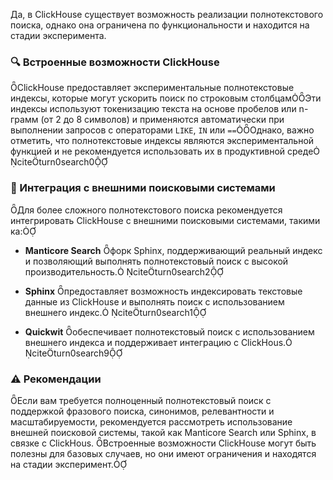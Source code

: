 Да, в ClickHouse существует возможность реализации полнотекстового поиска, однако она ограничена по функциональности и находится на стадии эксперимента.

### 🔍 Встроенные возможности ClickHouse
ClickHouse предоставляет экспериментальные полнотекстовые индексы, которые могут ускорить поиск по строковым столбцамЭти индексы используют токенизацию текста на основе пробелов или n-грамм (от 2 до 8 символов) и применяются автоматически при выполнении запросов с операторами `LIKE`, `IN` или `==`Однако, важно отметить, что полнотекстовые индексы являются экспериментальной функцией и не рекомендуется использовать их в продуктивной среде citeturn0search0

### 🔗 Интеграция с внешними поисковыми системами
Для более сложного полнотекстового поиска рекомендуется интегрировать ClickHouse с внешними поисковыми системами, такими ка:

- **Manticore Search** форк Sphinx, поддерживающий реальный индекс и позволяющий выполнять полнотекстовый поиск с высокой производительность. citeturn0search2

- **Sphinx** предоставляет возможность индексировать текстовые данные из ClickHouse и выполнять поиск с использованием внешнего индекс. citeturn0search1

- **Quickwit** обеспечивает полнотекстовый поиск с использованием внешнего индекса и поддерживает интеграцию с ClickHous. citeturn0search9

### ⚠️ Рекомендации
Если вам требуется полноценный полнотекстовый поиск с поддержкой фразового поиска, синонимов, релевантности и масштабируемости, рекомендуется рассмотреть использование внешней поисковой системы, такой как Manticore Search или Sphinx, в связке с ClickHous. Встроенные возможности ClickHouse могут быть полезны для базовых случаев, но они имеют ограничения и находятся на стадии эксперимент. 
